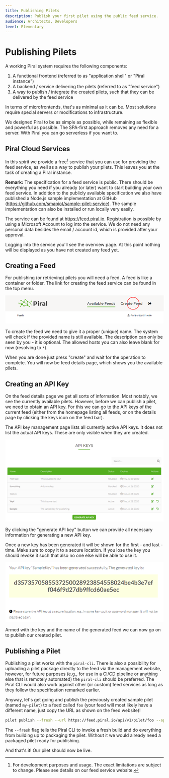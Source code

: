 ```yaml
---
title: Publishing Pilets
description: Publish your first pilet using the public feed service.
audience: Architects, Developers
level: Elementary
---
```


# Publishing Pilets

A working Piral system requires the following components:

1. A functional frontend (referred to as "application shell" or "Piral instance")
2. A backend / service delivering the pilets (referred to as "feed service")
3. A way to publish / integrate the created pilets, such that they can be delivered by the feed service

In terms of microfrontends, that's as minimal as it can be. Most solutions require special servers or modifications to infrastructure.

We designed Piral to be as simple as possible, while remaining as flexible and powerful as possible. The SPA-first approach removes any need for a server. With Piral you can go serverless if you want to.

## Piral Cloud Services

In this spirit we provide a free[^1] service that you can use for providing the feed service, as well as a way to publish your pilets. This leaves you at the task of creating a Piral instance.

**Remark:** The specification for a feed service is public. There should be everything you need if you already (or later) want to start building your own feed service. In addition to the publicly available specification we also have published a Node.js sample implementation at GitHub (https://github.com/smapiot/sample-pilet-service). The sample implementation can also be installed or run locally very easily.

The service can be found at https://feed.piral.io. Registration is possible by using a Microsoft Account to log into the service. We do not need any personal data besides the email / account id, which is provided after your approval.

Logging into the service you'll see the overview page. At this point nothing will be displayed as you have not created any feed yet.

[^1]: For development purposes and usage. The exact limitations are subject to change. Please see details on our feed service website.

## Creating a Feed

For publishing (or retrieving) pilets you will need a feed. A feed is like a container or folder. The link for creating the feed service can be found in the top menu.

![Feed Service Header](../diagrams/feed-service.png)

To create the feed we need to give it a proper (unique) name. The system will check if the provided name is still available. The description can only be seen by you - it is optional. The allowed hosts you can also leave blank for now (resolving to `*`).

When you are done just press "create" and wait for the operation to complete. You will now be feed details page, which shows you the available pilets.

## Creating an API Key

On the feed details page we get all sorts of information. Most notably, we see the currently available pilets. However, before we can publish a pilet, we need to obtain an API key. For this we can go to the API keys of the current feed (either from the homepage listing all feeds, or on the details page by clicking the keys icon on the feed bar).

The API key management page lists all currently active API keys. It does not list the actual API keys. These are only visible when they are created.

![Available API Keys](../diagrams/api-keys.png)

By clicking the "generate API key" button we can provide all necessary information for generating a new API key.

Once a new key has been generated it will be shown for the first - and last - time. Make sure to copy it to a secure location. If you lose the key you should revoke it such that also no one else will be able to use it.

![The Generated API Key](../diagrams/generated-key.png)

Armed with the key and the name of the generated feed we can now go on to publish our created pilet.

## Publishing a Pilet

Publishing a pilet works with the `piral-cli`. There is also a possibility for uploading a pilet package directly to the feed via the management website, however, for future purposes (e.g., for use in a CI/CD pipeline or anything else that is remotely automated) the `piral-cli` should be preferred. The Piral CLI would also work against other (or custom) feed services as long as they follow the specification remarked earlier.

Anyway, let's get going and publish the previously created sample pilet (named `my-pilet`) to a feed called `foo` (your feed will most likely have a different name, just copy the URL as shown on the feed website)!

```sh
pilet publish --fresh --url https://feed.piral.io/api/v1/pilet/foo --api-key d3573570585537250028923854558024be4b3e7eff046f9d27db9ffcd60ae5ec
```

The `--fresh` flag tells the Piral CLI to invoke a fresh build and do everything from building up to packaging the pilet. Without it we would already need a packaged pilet ready for publishing.

And that's it! Our pilet should now be live.
